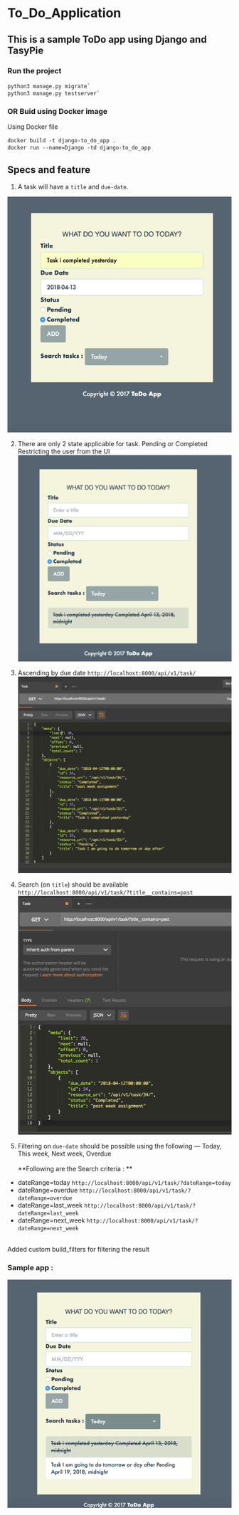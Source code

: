 # To_Do_Application
## This is a sample ToDo app using Django and TasyPie

### Run the project 
```
python3 manage.py migrate`
python3 manage.py testserver`
```
### OR Buid using Docker image
Using Docker file
```
docker build -t django-to_do_app .
docker run --name=Django -td django-to_do_app
```

## Specs and feature

1. A task will have a `title` and `due-date`.

![main_app](images/main_app2.png)

2. There are only 2 state applicable for task. Pending or Completed 
Restricting the user from the UI 
![task_status](images/main_app3.png)

3. Ascending by due date
`http://localhost:8000/api/v1/task/`
![due_date_orderby](images/postman.png)

4. Search (on `title`) should be available
`http://localhost:8000/api/v1/task/?title__contains=past`
![due_date_orderby](images/title.png)

5. Filtering on `due-date` should be possible using the following — Today, This
week, Next week, Overdue <br/><br/>
**Following are the Search criteria : **
* dateRange=today  `http://localhost:8000/api/v1/task/?dateRange=today`
* dateRange=overdue  `http://localhost:8000/api/v1/task/?dateRange=overdue`
* dateRange=last_week  `http://localhost:8000/api/v1/task/?dateRange=last_week`
* dateRange=next_week  `http://localhost:8000/api/v1/task/?dateRange=next_week`

<br/>Added custom build_filters for filtering the result 

### Sample app :
![app](images/main_app5.png)


